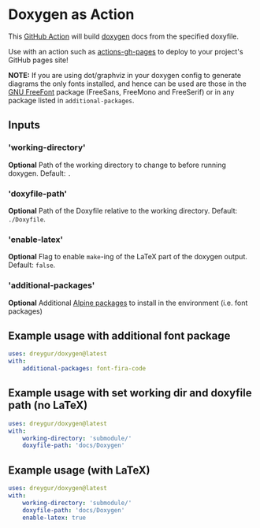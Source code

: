 # Doxygen as Action

This [GitHub Action](https://github.com/features/actions) will build [doxygen](http://doxygen.nl/) docs from the specified doxyfile.

Use with an action such as [actions-gh-pages](https://github.com/peaceiris/actions-gh-pages) to deploy to your project's GitHub pages site!

**NOTE:** If you are using dot/graphviz in your doxygen config to generate diagrams the only fonts installed, and hence can be used are those in the [GNU FreeFont](https://www.gnu.org/software/freefont/) package (FreeSans, FreeMono and FreeSerif) or in any package listed in `additional-packages`.

## Inputs

### 'working-directory'

**Optional** Path of the working directory to change to before running doxygen. Default: `.`

### 'doxyfile-path'

**Optional** Path of the Doxyfile relative to the working directory. Default: `./Doxyfile`.

### 'enable-latex'

**Optional** Flag to enable `make`-ing of the LaTeX part of the doxygen output. Default: `false`.

### 'additional-packages'

**Optional** Additional [Alpine packages](https://pkgs.alpinelinux.org/packages) to install in the environment (i.e. font packages)

## Example usage with additional font package

```yaml
uses: dreygur/doxygen@latest
with:
    additional-packages: font-fira-code
```

## Example usage with set working dir and doxyfile path (no LaTeX)

```yaml
uses: dreygur/doxygen@latest
with:
    working-directory: 'submodule/'
    doxyfile-path: 'docs/Doxygen'
```

## Example usage (with LaTeX)

```yaml
uses: dreygur/doxygen@latest
with:
    working-directory: 'submodule/'
    doxyfile-path: 'docs/Doxygen'
    enable-latex: true
```